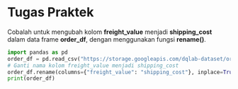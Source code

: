 # Tugas Praktek

Cobalah untuk mengubah kolom **freight_value** menjadi **shipping_cost** dalam data frame **order_df**, dengan menggunakan fungsi **rename()**.

```python
import pandas as pd
order_df = pd.read_csv("https://storage.googleapis.com/dqlab-dataset/order.csv")
# Ganti nama kolom freight_value menjadi shipping_cost
order_df.rename(columns={"freight_value": "shipping_cost"}, inplace=True)
print(order_df)
```
